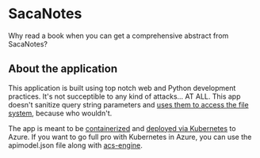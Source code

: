 # SacaNotes
Why read a book when you can get a comprehensive abstract from SacaNotes?

## About the application
This application is built using top notch web and Python development practices. It's not succeptible to any kind of attacks... AT ALL. This app doesn't sanitize query string parameters and [uses them to access the file system](container/src/main.py#L38-L41), because who wouldn't.

The app is meant to be [containerized](container/Dockerfile) and [deployed via Kubernetes](kubernetes/books-deployment.yaml) to Azure. If you want to go full pro with Kubernetes in Azure, you can use the apimodel.json file along with [acs-engine](https://github.com/Azure/acs-engine).  